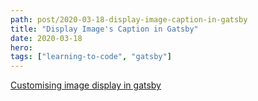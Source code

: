 ```yaml
---
path: post/2020-03-18-display-image-caption-in-gatsby
title: "Display Image's Caption in Gatsby"
date: 2020-03-18
hero: 
tags: ["learning-to-code", "gatsby"]
---
```


[Customising image display in gatsby](https://medium.com/@sgpropguide/customising-image-display-in-gatsby-3b027d783dce)